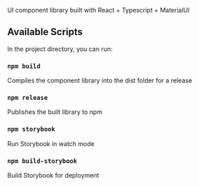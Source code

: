 UI component library built with React + Typescript + MaterialUI

## Available Scripts

In the project directory, you can run:

### `npm build`

Compiles the component library into the dist folder for a release

### `npm release`

Publishes the built library to npm

### `npm storybook`

Run Storybook in watch mode

### `npm build-storybook`

Build Storybook for deployment